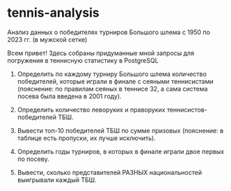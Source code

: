 # tennis-analysis
Анализ данных о победителях турниров Большого шлема с 1950 по 2023 гг. (в мужской сетке)

Всем привет! Здесь собраны придуманные мной запросы для погружения в теннисную статистику в PostgreSQL 

1. Определить по каждому турниру Большого шлема количество победителей, которые играли в финале с сеяными теннисистами (пояснение: по правилам сеяных в теннисе 32, а сама система посева была введена в 2001 году). 

2. Определить количество леворуких и праворуких теннисистов-победителей ТБШ. 

3. Вывести топ-10 победителей ТБШ по сумме призовых (пояснение: в таблице есть пропуски, их лучше исключить).

4. Определить годы турниров, в которых в финале играли двое первых по посеву.

5. Вывести, сколько представителей РАЗНЫХ национальностей выигрывали каждый ТБШ.

